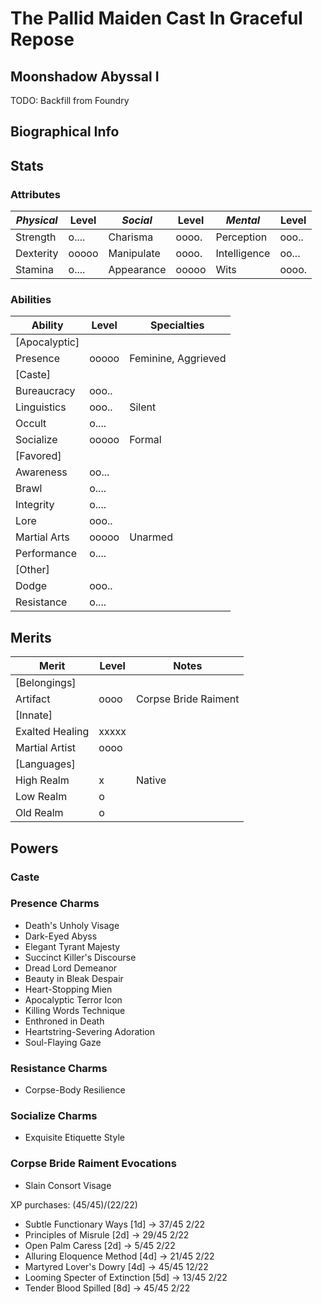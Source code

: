 # The Pallid Maiden Cast In Graceful Repose
## Moonshadow Abyssal I
TODO: Backfill from Foundry
## Biographical Info

## Stats

### Attributes
| *Physical*  | Level  | *Social*    | Level  | *Mental*       | Level
|-------------|--------|-------------|--------|----------------|--------
| Strength    | o....  | Charisma    | oooo.  | Perception     | ooo..
| Dexterity   | ooooo  | Manipulate  | oooo.  | Intelligence   | oo...
| Stamina     | o....  | Appearance  | ooooo  | Wits           | oooo.

### Abilities
| **Ability**     | Level | Specialties      |
|-----------------|-------|------------------|
| [Apocalyptic]           |
| Presence        | ooooo | Feminine, Aggrieved
| [Caste]                 |
| Bureaucracy     | ooo.. |
| Linguistics     | ooo.. | Silent
| Occult          | o.... |
| Socialize       | ooooo | Formal
| [Favored]               |
| Awareness       | oo... |
| Brawl           | o.... |
| Integrity       | o.... |
| Lore            | ooo.. |
| Martial Arts    | ooooo | Unarmed
| Performance     | o.... |
| [Other]                 |
| Dodge           | ooo.. |
| Resistance      | o.... |

## Merits
| Merit           | Level | Notes      |
|-----------------|-------|------------|
| [Belongings]            |
| Artifact        | oooo  | Corpse Bride Raiment
| [Innate]                |
| Exalted Healing | xxxxx |
| Martial Artist  | oooo  |
| [Languages]             |
| High Realm      | x     | Native
| Low Realm       | o     |
| Old Realm       | o     |

## Powers
### Caste
### Presence Charms
- Death's Unholy Visage
- Dark-Eyed Abyss
- Elegant Tyrant Majesty
- Succinct Killer's Discourse
- Dread Lord Demeanor
- Beauty in Bleak Despair
- Heart-Stopping Mien
- Apocalyptic Terror Icon
- Killing Words Technique
- Enthroned in Death
- Heartstring-Severing Adoration
- Soul-Flaying Gaze
### Resistance Charms
- Corpse-Body Resilience
### Socialize Charms
- Exquisite Etiquette Style
### Corpse Bride Raiment Evocations
- Slain Consort Visage

XP purchases: (45/45)/(22/22)
- Subtle Functionary Ways [1d] -> 37/45 2/22
- Principles of Misrule [2d] -> 29/45 2/22
- Open Palm Caress [2d] -> 5/45 2/22
- Alluring Eloquence Method [4d] -> 21/45 2/22
- Martyred Lover's Dowry [4d] -> 45/45 12/22
- Looming Specter of Extinction [5d] -> 13/45 2/22
- Tender Blood Spilled [8d] -> 45/45 2/22